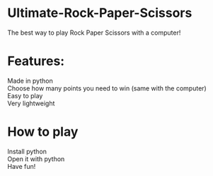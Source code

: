 # Ultimate-Rock-Paper-Scissors
The best way to play Rock Paper Scissors with a computer!

# Features:
Made in python  
Choose how many points you need to win (same with the computer)  
Easy to play  
Very lightweight  

# How to play
Install python  
Open it with python  
Have fun!  
